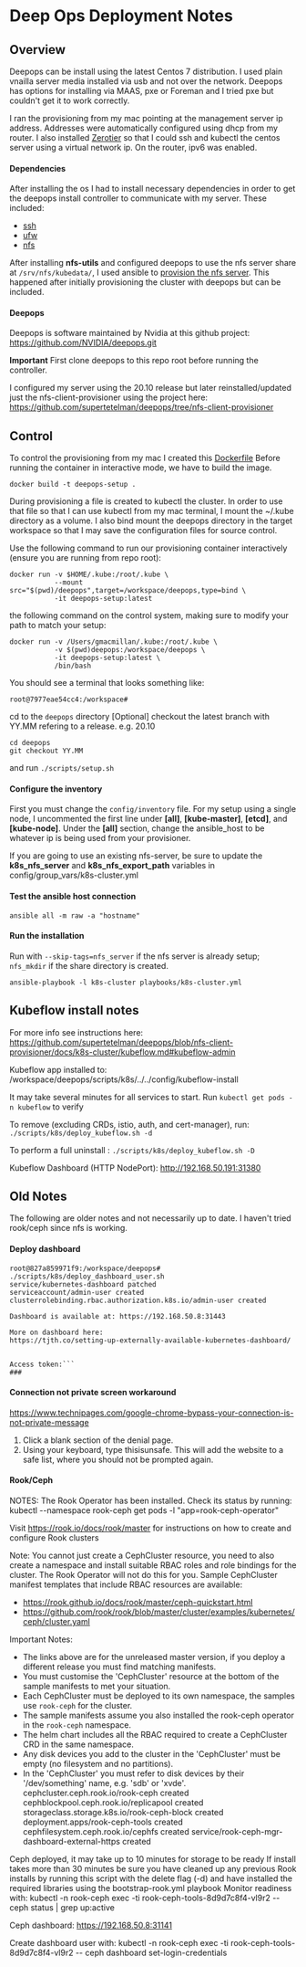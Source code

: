 # Deep Ops Deployment Notes

## Overview

Deepops can be install using the latest Centos 7 distribution. I used plain vnailla server media installed via usb and not over the network. Deepops has options for installing via MAAS, pxe or Foreman and I tried pxe but couldn't get it to work correctly.

I ran the provisioning from my mac pointing at the management server ip address. Addresses were automatically configured using dhcp from my router. I also installed [Zerotier](https://www.zerotier.com) so that I could ssh and kubectl the centos server using a virtual network ip. On the router, ipv6 was enabled.

#### Dependencies

After installing the os I had to install necessary dependencies in order to get the deepops install controller to communicate with my server. These included:
- [ssh](https://phoenixnap.com/kb/how-to-enable-ssh-centos-7)
- [ufw](https://linuxconfig.org/how-to-install-and-use-ufw-firewall-on-linux)
- [nfs](https://www.thegeekdiary.com/centos-rhel-7-configuring-an-nfs-server-and-nfs-client/)


After installing **nfs-utils** and configured deepops to use the nfs server share at `/srv/nfs/kubedata/`, I used ansible to [provision the nfs server](https://github.com/supertetelman/deepops/tree/nfs-client-provisioner/docs/k8s-cluster#nfs-client-provisioner). This happened after initially provisioning the cluster with deepops but can be included.

#### Deepops

Deepops is software maintained by Nvidia at this github project: https://github.com/NVIDIA/deepops.git

**Important** First clone deepops to this repo root before running the controller.

I configured my server using the 20.10 release but later reinstalled/updated just the nfs-client-provisioner using the project here: https://github.com/supertetelman/deepops/tree/nfs-client-provisioner

## Control

To control the provisioning from my mac I created this [Dockerfile](./Dockerfile) Before running the container in interactive mode, we have to build the image.


```
docker build -t deepops-setup .
```

During provisioning a file is created to kubectl the cluster. In order to use that file so that I can use kubectl from my mac terminal, I mount the ~/.kube directory as a volume. I also bind mount the deepops directory in the target workspace so that I may save the configuration files for source control.

Use the following command to run our provisioning container interactively (ensure you are running from repo root):

```
docker run -v $HOME/.kube:/root/.kube \
           --mount src="$(pwd)/deepops",target=/workspace/deepops,type=bind \
           -it deepops-setup:latest
```





the following command on the control system, making sure to modify your path to match your setup:

```
docker run -v /Users/gmacmillan/.kube:/root/.kube \
           -v $(pwd)deepops:/workspace/deepops \
           -it deepops-setup:latest \
           /bin/bash
```

You should see a terminal that looks something like:
```
root@7977eae54cc4:/workspace#
```

cd to the `deepops` directory [Optional] checkout the latest branch with YY.MM refering to a release. e.g. 20.10

```
cd deepops
git checkout YY.MM
```

and run `./scripts/setup.sh`

#### Configure the inventory

First you must change the `config/inventory` file. For my setup using a single node, I uncommented the first line under **[all]**, **[kube-master]**, **[etcd]**, and **[kube-node]**. Under the **[all]** section, change the ansible_host to be whatever ip is being used from your provisioner.

If you are going to use an existing nfs-server, be sure to update the __k8s_nfs_server__ and __k8s_nfs_export_path__ variables in config/group_vars/k8s-cluster.yml

#### Test the ansible host connection

```
ansible all -m raw -a "hostname"
```

#### Run the installation

Run with `--skip-tags=nfs_server` if the nfs server is already setup; `nfs_mkdir` if the share directory is created.

```
ansible-playbook -l k8s-cluster playbooks/k8s-cluster.yml
```

## Kubeflow install notes

For more info see instructions here: https://github.com/supertetelman/deepops/blob/nfs-client-provisioner/docs/k8s-cluster/kubeflow.md#kubeflow-admin

Kubeflow app installed to: /workspace/deepops/scripts/k8s/../../config/kubeflow-install

It may take several minutes for all services to start. Run `kubectl get pods -n kubeflow` to verify

To remove (excluding CRDs, istio, auth, and cert-manager), run: ```./scripts/k8s/deploy_kubeflow.sh -d```

To perform a full uninstall : ```./scripts/k8s/deploy_kubeflow.sh -D```

Kubeflow Dashboard (HTTP NodePort): http://192.168.50.191:31380


## Old Notes
The following are older notes and not necessarily up to date. I haven't tried rook/ceph since nfs is working.


#### Deploy dashboard

```
root@827a859971f9:/workspace/deepops# ./scripts/k8s/deploy_dashboard_user.sh
service/kubernetes-dashboard patched
serviceaccount/admin-user created
clusterrolebinding.rbac.authorization.k8s.io/admin-user created

Dashboard is available at: https://192.168.50.8:31443

More on dashboard here:
https://tjth.co/setting-up-externally-available-kubernetes-dashboard/


Access token:```
###
```

#### Connection not private screen workaround

https://www.technipages.com/google-chrome-bypass-your-connection-is-not-private-message

  1. Click a blank section of the denial page.
  2. Using your keyboard, type thisisunsafe. This will add the website to a safe list, where you should not be prompted again.


#### Rook/Ceph

NOTES:
The Rook Operator has been installed. Check its status by running:
  kubectl --namespace rook-ceph get pods -l "app=rook-ceph-operator"

Visit https://rook.io/docs/rook/master for instructions on how to create and configure Rook clusters

Note: You cannot just create a CephCluster resource, you need to also create a namespace and
install suitable RBAC roles and role bindings for the cluster. The Rook Operator will not do
this for you. Sample CephCluster manifest templates that include RBAC resources are available:

- https://rook.github.io/docs/rook/master/ceph-quickstart.html
- https://github.com/rook/rook/blob/master/cluster/examples/kubernetes/ceph/cluster.yaml

Important Notes:
- The links above are for the unreleased master version, if you deploy a different release you must find matching manifests.
- You must customise the 'CephCluster' resource at the bottom of the sample manifests to met your situation.
- Each CephCluster must be deployed to its own namespace, the samples use `rook-ceph` for the cluster.
- The sample manifests assume you also installed the rook-ceph operator in the `rook-ceph` namespace.
- The helm chart includes all the RBAC required to create a CephCluster CRD in the same namespace.
- Any disk devices you add to the cluster in the 'CephCluster' must be empty (no filesystem and no partitions).
- In the 'CephCluster' you must refer to disk devices by their '/dev/something' name, e.g. 'sdb' or 'xvde'.
cephcluster.ceph.rook.io/rook-ceph created
cephblockpool.ceph.rook.io/replicapool created
storageclass.storage.k8s.io/rook-ceph-block created
deployment.apps/rook-ceph-tools created
cephfilesystem.ceph.rook.io/cephfs created
service/rook-ceph-mgr-dashboard-external-https created

Ceph deployed, it may take up to 10 minutes for storage to be ready
If install takes more than 30 minutes be sure you have cleaned up any previous Rook installs by running this script with the delete flag (-d) and have installed the required libraries using the bootstrap-rook.yml playbook
Monitor readiness with:
kubectl -n rook-ceph exec -ti rook-ceph-tools-8d9d7c8f4-vl9r2 -- ceph status | grep up:active

Ceph dashboard: https://192.168.50.8:31141

Create dashboard user with: kubectl -n rook-ceph exec -ti rook-ceph-tools-8d9d7c8f4-vl9r2 -- ceph dashboard set-login-credentials <username> <password>
